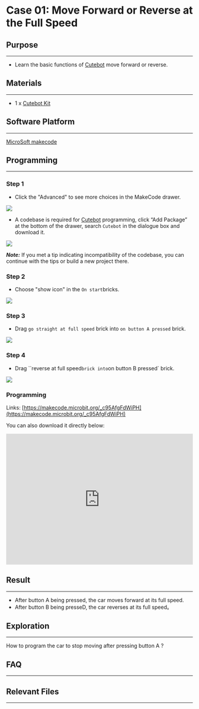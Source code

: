 # Case 01: Move Forward or Reverse at the Full Speed 

## Purpose
---
- Learn the basic functions of  [Cutebot](https://shop.elecfreaks.com/products/elecfreaks-micro-bit-smart-cutebot-kit-without-micro-bit-board?_pos=1&_sid=4c6909119&_ss=r) move forward or reverse.

## Materials 
---
- 1 x [Cutebot Kit](https://shop.elecfreaks.com/products/elecfreaks-micro-bit-smart-cutebot-kit-without-micro-bit-board?_pos=1&_sid=4c6909119&_ss=r)

## Software Platform 
---
[MicroSoft makecode](https://makecode.microbit.org/#)

## Programming
---
### Step 1
- Click the "Advanced" to see more choices in the MakeCode drawer.

![](./images/cutebot-pk-1.png)

- A codebase is required for  [Cutebot](https://shop.elecfreaks.com/products/elecfreaks-micro-bit-smart-cutebot-kit-without-micro-bit-board?_pos=1&_sid=4c6909119&_ss=r) programming, click “Add Package” at the bottom of the drawer, search `Cutebot` in the dialogue box and download it.

![](./images/cutebot-pk-11.png)

***Note:*** If you met a tip indicating incompatibility of the codebase, you can continue with the tips or build a new project there.

### Step 2

- Choose "show icon" in the `On start`bricks.

![](./images/case_01_02.png)

### Step 3

- Drag `go straight at full speed` brick into `on button A pressed` brick.

![](./images/case_01_01.png)


### Step 4

- Drag ``reverse at full speed` brick into `on button B pressed` brick.

![](./images/case_01_03.png)

### Programming

Links: [https://makecode.microbit.org/_c95AfgFdWiPH](https://makecode.microbit.org/_c95AfgFdWiPH)

You can also download it directly below:

<div style="position:relative;height:0;padding-bottom:70%;overflow:hidden;">
<iframe style="position:absolute;top:0;left:0;width:100%;height:100%;" src="https://makecode.microbit.org/#pub:https://makecode.microbit.org/_c95AfgFdWiPH" frameborder="0" sandbox="allow-popups allow-forms allow-scripts allow-same-origin">
</iframe>
</div>  


## Result
---
- After button A being pressed, the car moves forward at its full speed.
- After button B being presseD, the car reverses at its full speed。

## Exploration
---
How to program the car to stop moving after pressing button A ? 

## FAQ
---
## Relevant Files
---

